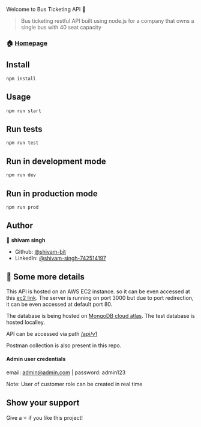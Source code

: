 Welcome to Bus Ticketing API 👋

> Bus ticketing restful API built using node.js for a company that owns a single bus with 40 seat capacity

### 🏠 [Homepage](busapi.tech)

## Install

```
npm install
```

## Usage

```
npm run start
```

## Run tests

```
npm run test
```

## Run in development mode

```
npm run dev
```

## Run in production mode

```
npm run prod
```

## Author

👤 **shivam singh**

* Github: [@shivam-bit](https://github.com/shivam-bit)
* LinkedIn: [@shivam-singh-742514197](https://linkedin.com/in/shivam-singh-742514197/)

## 🤝 Some more details

This API is hosted on an AWS EC2 instance. so it can be even accessed at this [ec2 link](ec2-3-134-100-147.us-east-2.compute.amazonaws.com:3000). The server is running on port 3000 but due to port redirection, it can be even accessed at default port 80.

The database is being hosted on [MongoDB cloud atlas](https://www.mongodb.com/cloud/atlas).
The test database is hosted localley. 

API can be accessed via path [/api/v1](ec2-3-134-100-147.us-east-2.compute.amazonaws.com:3000/api/v1/)

Postman collection is also present in this repo.

#### Admin user credentials

email: admin@admin.com | password: admin123

Note: User of customer role can be created in real time


## Show your support

Give a ⭐️ if you like this project!
